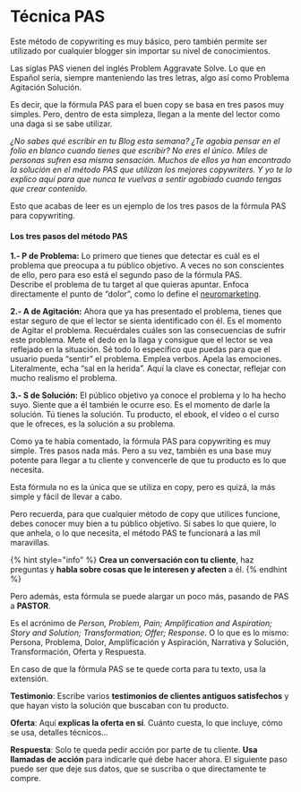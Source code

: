 # Técnica PAS

Este método de copywriting es muy básico, pero también permite ser utilizado por cualquier blogger sin importar su nivel de conocimientos.

Las siglas PAS vienen del inglés Problem Aggravate Solve. Lo que en Español sería, siempre manteniendo las tres letras, algo así como Problema Agitación Solución.

Es decir, que la fórmula PAS para el buen copy se basa en tres pasos muy simples. Pero, dentro de esta simpleza, llegan a la mente del lector como una daga si se sabe utilizar.

_¿No sabes qué escribir en tu Blog esta semana? ¿Te agobia pensar en el folio en blanco cuando tienes que escribir? No eres el único. Miles de personas sufren esa misma sensación. Muchos de ellos ya han encontrado la solución en el método PAS que utilizan los mejores copywriters. Y yo te lo explico aquí para que nunca te vuelvas a sentir agobiado cuando tengas que crear contenido._

Esto que acabas de leer es un ejemplo de los tres pasos de la fórmula PAS para copywriting.

#### Los tres pasos del método PAS

**1.- P de Problema:** Lo primero que tienes que detectar es cuál es el problema que preocupa a tu público objetivo. A veces no son conscientes de ello, pero para eso está el segundo paso de la fórmula PAS.  
Describe el problema de tu target al que quieras apuntar. Enfoca directamente el punto de “dolor”, como lo define el [neuromarketing](https://aulacm.com/estrategias-ejemplos-neuromarketing/).

**2.- A de Agitación:** Ahora que ya has presentado el problema, tienes que estar seguro de que el lector se sienta identificado con él. Es el momento de Agitar el problema. Recuérdales cuáles son las consecuencias de sufrir este problema. Mete el dedo en la llaga y consigue que el lector se vea reflejado en la situación. Sé todo lo específico que puedas para que el usuario pueda “sentir” el problema. Emplea verbos. Apela las emociones. Literalmente, echa “sal en la herida”. Aquí la clave es conectar, reflejar con mucho realismo el problema.

**3.- S de Solución:** El público objetivo ya conoce el problema y lo ha hecho suyo. Siente que a él también le ocurre eso. Es el momento de darle la solución. Tú tienes la solución. Tu producto, el ebook, el vídeo o el curso que le ofreces, es la solución a su problema.

Como ya te había comentado, la fórmula PAS para copywriting es muy simple. Tres pasos nada más. Pero a su vez, también es una base muy potente para llegar a tu cliente y convencerle de que tu producto es lo que necesita.

Esta fórmula no es la única que se utiliza en copy, pero es quizá, la más simple y fácil de llevar a cabo.

Pero recuerda, para que cualquier método de copy que utilices funcione, debes conocer muy bien a tu público objetivo. Si sabes lo que quiere, lo que anhela, o lo que necesita, el método PAS te funcionará a las mil maravillas.

{% hint style="info" %}
**Crea un conversación con tu cliente**, haz preguntas y **habla sobre cosas que le interesen y afecten** a él.
{% endhint %}

Pero además, esta fórmula se puede alargar un poco más, pasando de PAS a **PASTOR**.

Es el acrónimo de _Person, Problem, Pain; Amplification and Aspiration; Story and Solution; Transformation; Offer; Response_. O lo que es lo mismo: Persona, Problema, Dolor, Amplificación y Aspiración, Narrativa y Solución, Transformación, Oferta y Respuesta.

En caso de que la fórmula PAS se te quede corta para tu texto, usa la extensión.

**Testimonio**: Escribe varios **testimonios de clientes antiguos satisfechos** y que hayan visto la solución que buscaban con tu producto.

**Oferta**: Aquí **explicas la oferta en sí**. Cuánto cuesta, lo que incluye, cómo se usa, detalles técnicos…

**Respuesta**: Solo te queda pedir acción por parte de tu cliente. **Usa llamadas de acción** para indicarle qué debe hacer ahora. El siguiente paso puede ser que deje sus datos, que se suscriba o que directamente te compre.

